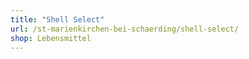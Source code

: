```yaml
---
title: "Shell Select"
url: /st-marienkirchen-bei-schaerding/shell-select/
shop: Lebensmittel
---
```

